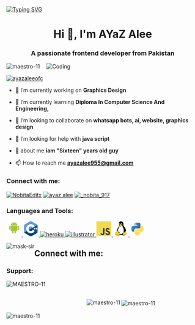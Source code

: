 <a href="https://git.io/typing-svg"><img src="https://readme-typing-svg.demolab.com?font=Bungee+Shade&size=50&pause=1000&color=000000&center=true&width=910&height=100&lines=Hello;welcome+to+my+profile" alt="Typing SVG" /></a>


<h1 align="center">Hi 👋, I'm AYaZ Alee</h1>
<h3 align="center">A passionate frontend developer from Pakistan</h3>
<img align="right" alt="Coding" width="400" src="https://telegra.ph/file/d7720dc3b52fda5235518.jpg">

<p align="left"> <img src="https://komarev.com/ghpvc/?username=MAESTRO-11&label=Profile%20views&color=0e75b6&style=flat" alt="maestro-11" /> </p>

<p align="left"> <a href="https://twitter.com/ayazaleeofc" target="blank"><img src="https://img.shields.io/twitter/follow/ayazaleeofc ?logo=twitter&style=for-the-badge" alt="ayazaleeofc" /></a> </p>

- 🔭 I’m currently working on **Graphics Design**

- 🌱 I’m currently learning **Diploma In Computer Science And Engineering,**

- 👯 I’m looking to collaborate on **whatsapp bots, ai, website, graphics design**

- 🤝 I’m looking for help with **java script**

- 💬 about me **iam "Sixteen" years old guy**

- 📫 How to reach me **ayazalee955@gmail.com**

<h3 align="left">Connect with me:</h3>
<p align="left">
<a href="https://twitter.com/ayazaleeofc" target="blank"><img align="center" src="https://raw.githubusercontent.com/rahuldkjain/github-profile-readme-generator/master/src/images/icons/Social/twitter.svg" alt="NobitaEditx" height="30" width="40" /></a>
<a href="https://fb.com/ayaz alee" target="blank"><img align="center" src="https://raw.githubusercontent.com/rahuldkjain/github-profile-readme-generator/master/src/images/icons/Social/facebook.svg" alt="ayaz alee" height="30" width="40" /></a>
<a href="https://instagram.com/ayazaliofc" target="blank"><img align="center" src="https://raw.githubusercontent.com/rahuldkjain/github-profile-readme-generator/master/src/images/icons/Social/instagram.svg" alt="_nobita_917" height="30" width="40" /></a>
</p>

<h3 align="left">Languages and Tools:</h3>
<p align="left"> <a href="https://developer.android.com" target="_blank"> <img src="https://raw.githubusercontent.com/devicons/devicon/master/icons/android/android-original-wordmark.svg" alt="android" width="40" height="40"/> </a> <a href="https://www.w3schools.com/cpp/" target="_blank"> <img src="https://raw.githubusercontent.com/devicons/devicon/master/icons/cplusplus/cplusplus-original.svg" alt="cplusplus" width="40" height="40"/> </a> <a href="https://heroku.com" target="_blank"> <img src="https://www.vectorlogo.zone/logos/heroku/heroku-icon.svg" alt="heroku" width="40" height="40"/> </a> <a href="https://www.adobe.com/in/products/illustrator.html" target="_blank"> <img src="https://www.vectorlogo.zone/logos/adobe_illustrator/adobe_illustrator-icon.svg" alt="illustrator" width="40" height="40"/> </a> <a href="https://developer.mozilla.org/en-US/docs/Web/JavaScript" target="_blank"> <img src="https://raw.githubusercontent.com/devicons/devicon/master/icons/javascript/javascript-original.svg" alt="javascript" width="40" height="40"/> </a> <a href="https://www.linux.org/" target="_blank"> <img src="https://raw.githubusercontent.com/devicons/devicon/master/icons/linux/linux-original.svg" alt="linux" width="40" height="40"/> </a> <a href="https://www.python.org" target="_blank"> <img src="https://raw.githubusercontent.com/devicons/devicon/master/icons/python/python-original.svg" alt="python" width="40" height="40"/> </a> </p>
<p><img align="left" src="https://github-readme-stats.vercel.app/api/top-langs?username=mask-sir&show_icons=true&locale=en&layout=compact" alt="mask-sir" /></p>
<h2 align="left">Connect with me:</h2>
<p align="left">

<h3 align="left">Support:</h3>
<p><a href="https://www.buymeacoffee.com/MAESTRO-11"> <img align="left" src="https://cdn.buymeacoffee.com/buttons/v2/default-yellow.png" height="50" width="210" alt="MAESTRO-11" /></a></p><br><br>

<p><img align="left" src="https://github-readme-stats.vercel.app/api/top-langs?username=maestro-11&show_icons=true&locale=en&layout=compact" alt="maestro-11" /></p>

<p>&nbsp;<img align="center" src="https://github-readme-stats.vercel.app/api?username=maestro-11&show_icons=true&locale=en" alt="maestro-11" /></p>

<p><img align="center" src="https://github-readme-streak-stats.herokuapp.com/?user=maestro-11&" alt="maestro-11" /></p>
